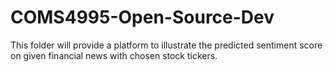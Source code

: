 # COMS4995-Open-Source-Dev


This folder will provide a platform to illustrate the predicted sentiment score on given financial news with chosen stock tickers.


